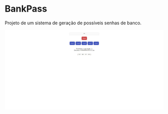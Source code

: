 # BankPass

Projeto de um sistema de geração de possíveis senhas de banco.

![Screenshot](screenshot.jpeg)
